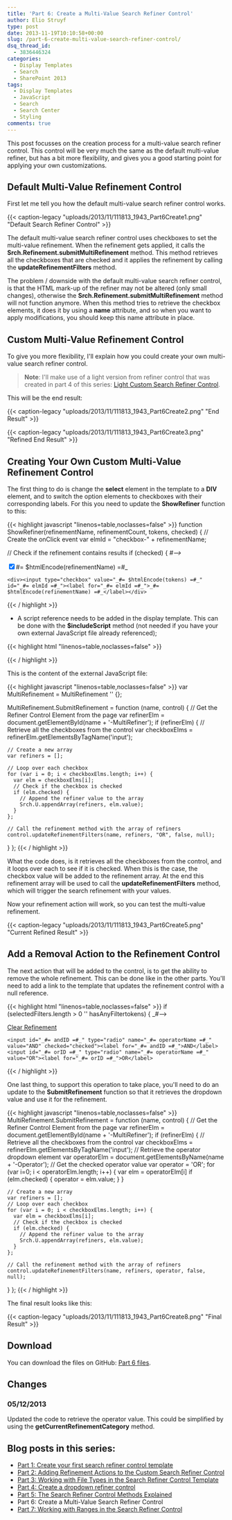 ```yaml
---
title: 'Part 6: Create a Multi-Value Search Refiner Control'
author: Elio Struyf
type: post
date: 2013-11-19T10:10:58+00:00
slug: /part-6-create-multi-value-search-refiner-control/
dsq_thread_id:
  - 3836446324
categories:
  - Display Templates
  - Search
  - SharePoint 2013
tags:
  - Display Templates
  - JavaScript
  - Search
  - Search Center
  - Styling
comments: true
---
```


This post focusses on the creation process for a multi-value search refiner control. This control will be very much the same as the default multi-value refiner, but has a bit more flexibility, and gives you a good starting point for applying your own customizations.

## Default Multi-Value Refinement Control

First let me tell you how the default multi-value search refiner control works.

{{< caption-legacy "uploads/2013/11/111813_1943_Part6Create1.png" "Default Search Refiner Control" >}}

The default multi-value search refiner control uses checkboxes to set the multi-value refinement. When the refinement gets applied, it calls the **Srch.Refinement.submitMultiRefinement** method. This method retrieves all the checkboxes that are checked and it applies the refinement by calling the **updateRefinementFilters** method.

The problem / downside with the default multi-value search refiner control, is that the HTML mark-up of the refiner may not be altered (only small changes), otherwise the **Srch.Refinement.submitMultiRefinement** method will not function anymore. When this method tries to retrieve the checkbox elements, it does it by using a **name** attribute, and so when you want to apply modifications, you should keep this name attribute in place.

## Custom Multi-Value Refinement Control

To give you more flexibility, I'll explain how you could create your own multi-value search refiner control.

> **Note**: I'll make use of a light version from refiner control that was created in part 4 of this series: [Light Custom Search Refiner Control](/uploads/2013/11/Display-Template-Part4-light.txt).

This will be the end result:

{{< caption-legacy "uploads/2013/11/111813_1943_Part6Create2.png" "End Result" >}}

{{< caption-legacy "uploads/2013/11/111813_1943_Part6Create3.png" "Refined End Result" >}}

## Creating Your Own Custom Multi-Value Refinement Control

The first thing to do is change the **select** element in the template to a **DIV** element, and to switch the option elements to checkboxes with their corresponding labels. For this you need to update the **ShowRefiner** function to this:

{{< highlight javascript "linenos=table,noclasses=false" >}}
function ShowRefiner(refinementName, refinementCount, tokens, checked) {
  // Create the onClick event
  var elmId = "checkbox-" + refinementName;

  // Check if the refinement contains results
  if (checked) {
_#-->
    <div><input type="checkbox" value="_#= $htmlEncode(tokens) =#_" id="_#= elmId =#_" checked="checked"><label for="_#= elmId =#_">_#= $htmlEncode(refinementName) =#_</label></div>
<!--#_
  } else {
_#-->
    <div><input type="checkbox" value="_#= $htmlEncode(tokens) =#_" id="_#= elmId =#_"><label for="_#= elmId =#_">_#= $htmlEncode(refinementName) =#_</label></div>
<!--#_
  }
}
{{< / highlight >}}

A couple of things have changed in this function:

*   This function uses new arguments: **refiner name**, **refiner count**, **token value** (instead of the refiner object), **checked** (Boolean);
*   The token value is used instead of the refiner object. Only the refiner token value is needed because this values will be used to create an array with the selected refiners.
The next step is to update the function calls to this:

{{< highlight javascript "linenos=table,noclasses=false" >}}
if (selectedFilters.length > 0 '' hasAnyFiltertokens) {
  for (var i = 0; i < selectedFilters.length; i++) {
    var filter = selectedFilters[i];
    if(!$isNull(filter)) {
      // The new function call is used
      ShowRefiner(filter.RefinementName, filter.RefinementCount, filter.RefinementTokens, true);
    }
  }
}

if (unselectedFilters.length > 0) {
  for (var i = 0; i < unselectedFilters.length; i++) {
    var filter = unselectedFilters[i];
    if(!$isNull(filter)) {
      // The new function call is used
      ShowRefiner(filter.RefinementName, filter.RefinementCount, filter.RefinementTokens, false);
    }
  }
}
{{< / highlight >}}

In these loops, the refiner objects are removed and updated to use the refiner token values.

The current outcome looks like this:

{{< caption-legacy "uploads/2013/11/111813_1943_Part6Create4.png" "Current Result" >}}

## Adding the Refinement Action

The next step is to add an element that will trigger the refinement action. Right now you can only check the checkboxes, so we'll show a link underneath the checkboxes to do the refinement.

The following piece of code is added in place of the **RemoveRefinement** block.

{{< highlight html "linenos=table,noclasses=false" >}}
<p><a href="javascript:{}" onclick="MultiRefinement.SubmitRefinement('_#= ctx.RefinementControl.propertyName =#_', $getClientControl(this));">Refine Results</a></p>
{{< / highlight >}}

This link uses an external function call, this function will be created in a separated JavaScript file. You can also place this function in your own JavaScript file, as long as it is available when you do the refinement action.

> **Note**: you cannot place this function in the display template, because the template is only used to display data. If the function is defined in the display template, it cannot be called.

For this function two things are needed:

*   The element needs to get a ID to easily retrieve it via JavaScript;

{{< highlight html "linenos=table,noclasses=false" >}}
  var elmId = ctx.RefinementControl.propertyName + '-MultiRefiner';
_#-->
  <div id='_#= elmId =#_' class='ms-ref-unselSec' style='display:_#= $htmlEncode(displayStyle) =#_'>
{{< / highlight >}}


*   A script reference needs to be added in the display template. This can be done with the **$includeScript** method (not needed if you have your own external JavaScript file already referenced);

{{< highlight html "linenos=table,noclasses=false" >}}
<body>
  <script>
    $includeScript(this.url, "~sitecollection/_catalogs/masterpage/EStruyf/refinement-functions.js");
  </script>
{{< / highlight >}}

This is the content of the external JavaScript file:

{{< highlight javascript "linenos=table,noclasses=false" >}}
var MultiRefinement = MultiRefinement '' {};

MultiRefinement.SubmitRefinement = function (name, control) {
  // Get the Refiner Control Element from the page
  var refinerElm = document.getElementById(name + '-MultiRefiner');
  if (refinerElm) {
    // Retrieve all the checkboxes from the control
    var checkboxElms = refinerElm.getElementsByTagName('input');

    // Create a new array
    var refiners = [];

    // Loop over each checkbox
    for (var i = 0; i < checkboxElms.length; i++) {
      var elm = checkboxElms[i];
      // Check if the checkbox is checked
      if (elm.checked) {
        // Append the refiner value to the array
        Srch.U.appendArray(refiners, elm.value);
      }
    };

    // Call the refinement method with the array of refiners
    control.updateRefinementFilters(name, refiners, "OR", false, null);
  }
};
{{< / highlight >}}

What the code does, is it retrieves all the checkboxes from the control, and it loops over each to see if it is checked. When this is the case, the checkbox value will be added to the refinement array. At the end this refinement array will be used to call the **updateRefinementFilters** method, which will trigger the search refinement with your values.

Now your refinement action will work, so you can test the multi-value refinement.

{{< caption-legacy "uploads/2013/11/111813_1943_Part6Create5.png" "Current Refined Result" >}}

## Add a Removal Action to the Refinement Control

The next action that will be added to the control, is to get the ability to remove the whole refinement. This can be done like in the other parts. You'll need to add a link to the template that updates the refinement control with a null reference.

{{< highlight html "linenos=table,noclasses=false" >}}
if (selectedFilters.length > 0 '' hasAnyFiltertokens) {
_#-->
  <p><a onclick="$getClientControl(this).updateRefinementFilters('_#= ctx.RefinementControl.propertyName =#_', null);" href="javascript:{}">Clear Refinement</a></p>
<!--#_
{{< / highlight >}}

This is the outcome:

{{< caption-legacy "uploads/2013/11/111813_1943_Part6Create6.png" "Clear Refinement" >}}

## Choose the Operation

An idea I got to make this refiner a bit more unique, was to add the operation that you want to perform on the refinement, an **AND** or **OR** operation.

The first thing to do is creating a new function that will be used to create the radio buttons. This function will be called **ShowOperatorRadioElements**, and it will also allow to automatically check the operation in use. To know what type of operation is currently used, you'll need to retrieve it from the current Query State. This can be easily done by the following code:

{{< highlight html "linenos=table,noclasses=false" >}}
var currentRefinementCategory = ctx.ClientControl.getCurrentRefinementCategory(ctx.RefinementControl.propertyName);
{{< / highlight >}}

The object that it returns looks like this:

{{< caption-legacy "uploads/2013/11/multiple-refinement.png" "Refiner Object" >}}

In the output above, you can see that the operation can be retrieved from that object. The **ShowOperatorRadioElements** function looks like this:

{{< highlight javascript "linenos=table,noclasses=false" >}}
function ShowOperatorRadioElements() {
  // Retrieve the intial set of refinement
  var currentRefinementCategory = ctx.ClientControl.getCurrentRefinementCategory(ctx.RefinementControl.propertyName);
  var operator = !$isNull(currentRefinementCategory) ? currentRefinementCategory.o : 'OR';

  // Create operator name and operation IDs
  var operatorName = ctx.RefinementControl.propertyName + '-Operator';
  var andID = ctx.RefinementControl.propertyName + '-and';
  var orID = ctx.RefinementControl.propertyName + '-or';

  if (operator === 'OR') {
_#-->
    <input id="_#= andID =#_" type="radio" name="_#= operatorName =#_" value="AND"><label for="_#= andID =#_">AND</label>
    <input id="_#= orID =#_" type="radio" name="_#= operatorName =#_" value="OR" checked="checked"><label for="_#= orID =#_">OR</label>
<!--#_
  } else {
_#-->
    <input id="_#= andID =#_" type="radio" name="_#= operatorName =#_" value="AND" checked="checked"><label for="_#= andID =#_">AND</label>
    <input id="_#= orID =#_" type="radio" name="_#= operatorName =#_" value="OR"><label for="_#= orID =#_">OR</label>
<!--#_    
  }
}
{{< / highlight >}}

The following piece of code can be added just before the **Refine Results** link. This will show the **Operation** text, and calls the **ShowOperatorRadioElements** function.

{{< highlight html "linenos=table,noclasses=false" >}}
<p>
  Operator:
<!--#_
  ShowOperatorRadioElements();
_#-->
</p>
{{< / highlight >}}

One last thing, to support this operation to take place, you'll need to do an update to the **SubmitRefinement** function so that it retrieves the dropdown value and use it for the refinement.

{{< highlight javascript "linenos=table,noclasses=false" >}}
MultiRefinement.SubmitRefinement = function (name, control) {
  // Get the Refiner Control Element from the page
  var refinerElm = document.getElementById(name + '-MultiRefiner');
  if (refinerElm) {
    // Retrieve all the checkboxes from the control
    var checkboxElms = refinerElm.getElementsByTagName('input');
    // Retrieve the operator dropdown element
    var operatorElm = document.getElementsByName(name + '-Operator');
    // Get the checked operator value
    var operator = 'OR';
    for (var i=0; i < operatorElm.length; i++) {
      var elm = operatorElm[i]
      if (elm.checked) {
        operator = elm.value;
      }
    }

    // Create a new array
    var refiners = [];
    // Loop over each checkbox
    for (var i = 0; i < checkboxElms.length; i++) {
      var elm = checkboxElms[i];
      // Check if the checkbox is checked
      if (elm.checked) {
        // Append the refiner value to the array
        Srch.U.appendArray(refiners, elm.value);
      }
    };

    // Call the refinement method with the array of refiners
    control.updateRefinementFilters(name, refiners, operator, false, null);
  }
};
{{< / highlight >}}

The final result looks like this:

{{< caption-legacy "uploads/2013/11/111813_1943_Part6Create8.png" "Final Result" >}}

## Download

You can download the files on GitHub: [Part 6 files](https://github.com/estruyf/blog/tree/master/Refiners/part6).

## Changes

### 05/12/2013

Updated the code to retrieve the operator value. This could be simplified by using the **getCurrentRefinementCategory** method.

## Blog posts in this series:

*   [Part 1: Create your first search refiner control template](https://www.eliostruyf.com/part-1-create-first-search-refiner-control-template/ "Part 1: Create Your First Search Refiner Control Template")
*   [Part 2: Adding Refinement Actions to the Custom Search Refiner Control](https://www.eliostruyf.com/part-2-adding-refinement-actions-to-the-custom-search-refiner-control/ "Part 2: Adding Refinement Actions to the Custom Search Refiner Control")
*   [Part 3: Working with File Types in the Search Refiner Control Template](https://www.eliostruyf.com/part-3-working-with-file-types-in-the-search-refiner-control-template/ "Part 3: Working with File Types in the Search Refiner Control Template")
*   [Part 4: Create a dropdown refiner control](https://www.eliostruyf.com/part-4-create-dropdown-search-refiner-control/ "Part 4: Create a Dropdown Search Refiner Control")
*   [Part 5: The Search Refiner Control Methods Explained](https://www.eliostruyf.com/part-5-search-refiner-control-methods-explained/ "Part 5: The Search Refiner Control Methods Explained")
*   Part 6: Create a Multi-Value Search Refiner Control
*   [Part 7: Working with Ranges in the Search Refiner Control](https://www.eliostruyf.com/part-7-working-ranges-search-refiner-control/ "Part 7: Working with Ranges in the Search Refiner Control")